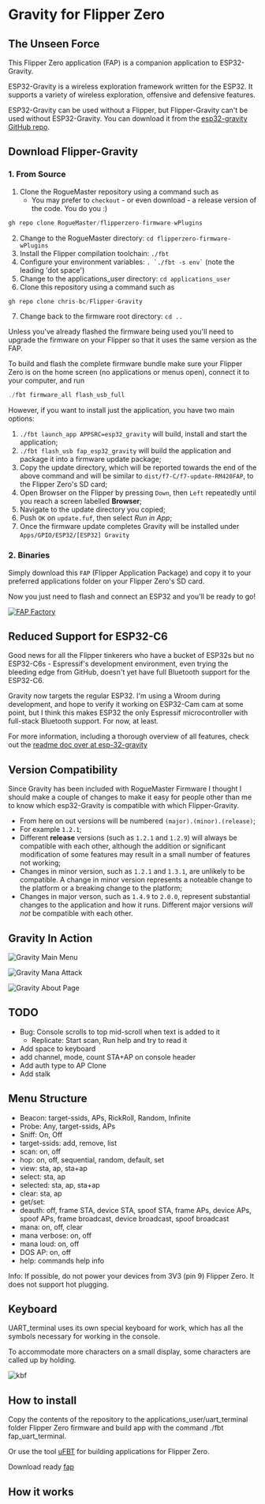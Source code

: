 # Gravity for Flipper Zero
## The Unseen Force

This Flipper Zero application (FAP) is a companion application to ESP32-Gravity.

ESP32-Gravity is a wireless exploration framework written for the ESP32. It
supports a variety of wireless exploration, offensive and defensive features.

ESP32-Gravity can be used without a Flipper, but Flipper-Gravity can't be used
without ESP32-Gravity. You can download it from the [esp32-gravity GitHub repo](https://github.com/chris-bc/esp32-gravity).

## Download Flipper-Gravity

### 1. From Source

1. Clone the RogueMaster repository using a command such as
    * You may prefer to `checkout` - or even download - a release version of the code. You do you :)
```c
gh repo clone RogueMaster/flipperzero-firmware-wPlugins
```
2. Change to the RogueMaster directory: `cd flipperzero-firmware-wPlugins`
3. Install the Flipper compilation toolchain: `./fbt`
4. Configure your environment variables: `` . `./fbt -s env` `` (note the leading 'dot space')
5. Change to the applications_user directory: `cd applications_user`
6. Clone this repository using a command such as 
```c
gh repo clone chris-bc/Flipper-Gravity
```
7. Change back to the firmware root directory: `cd ..`

Unless you've already flashed the firmware being used you'll need to upgrade the firmware on your Flipper so that it uses the same version as the FAP.

To build and flash the complete firmware bundle make sure your
Flipper Zero is on the home screen (no applications or menus open),
connect it to your computer, and run
```c
./fbt firmware_all flash_usb_full
```

However, if you want to install just the application, you have two main options:
1. `./fbt launch_app APPSRC=esp32_gravity` will build, install and start the application;
2. `./fbt flash_usb fap_esp32_gravity` will build the application and package it into a firmware update package;
3. Copy the update directory, which will be reported towards the end of the above command and will be similar to `dist/f7-C/f7-update-RM420FAP`, to the Flipper Zero's SD card;
4. Open Browser on the Flipper by pressing `Down`, then `Left` repeatedly until you reach a screen labelled **Browser**;
5. Navigate to the update directory you copied;
6. Push `OK` on `update.fuf`, then select *Run in App*;
7. Once the firmware update completes Gravity will be installed under `Apps/GPIO/ESP32/[ESP32] Gravity`


### 2. Binaries

Simply download this `FAP` (Flipper Application Package) and copy it to your
preferred applications folder on your Flipper Zero's SD card.

Now you just need to flash and connect an ESP32 and you'll be ready to go!

[![FAP Factory](https://flipc.org/api/v1/cool4uma/UART_Terminal/badge?firmware=unleashed)](https://flipc.org/chris-bc/Flipper-Gravity?firmware=roguemaster)


## Reduced Support for ESP32-C6

Good news for all the Flipper tinkerers who have a bucket of ESP32s but
no ESP32-C6s - Espressif's development environment, even trying the
bleeding edge from GitHub, doesn't yet have full Bluetooth support
for the ESP32-C6.

Gravity now targets the regular ESP32. I'm using a Wroom during development,
and hope to verify it working on ESP32-Cam cam at some point, but I think
this makes ESP32 the only Espressif microcontroller with full-stack Bluetooth
support. For now, at least.

For more information, including a thorough overview of all features,
check out the [readme doc over at esp-32-gravity](https://github.com/chris-bc/esp32-gravity/blob/main/README.md)


## Version Compatibility

Since Gravity has been included with RogueMaster Firmware I thought I should
make a couple of changes to make it easy for people other than me to know
which esp32-Gravity is compatible with which Flipper-Gravity.

* From here on out versions will be numbered `(major).(minor).(release)`;
* For example `1.2.1`;
* Different **release** versions (such as `1.2.1` and `1.2.9`) will always be compatible with each other, although the addition or significant modification of some features may result in a small number of features not working;
* Changes in minor version, such as `1.2.1` and `1.3.1`, are unlikely to be compatible. A change in minor version represents a noteable change to the platform or a breaking change to the platform;
* Changes in major verson, such as `1.4.9` to `2.0.0`, represent substantial changes to the application and how it runs. Different major versions *will not* be compatible with each other.


## Gravity In Action

![Gravity Main Menu](https://github.com/chris-bc/flipper-gravity/blob/main/flip-grav-mainmenu.png)

![Gravity Mana Attack](https://github.com/chris-bc/flipper-gravity/blob/main/flip-grav-mana.jpg)

![Gravity About Page](https://github.com/chris-bc/flipper-gravity/blob/main/flip-grav-about.png)


## TODO
* Bug: Console scrolls to top mid-scroll when text is added to it
    * Replicate: Start scan, Run help and try to read it
* Add space to keyboard
* add channel, mode, count STA+AP on console header
* Add auth type to AP Clone
* Add stalk

## Menu Structure
* Beacon: target-ssids, APs, RickRoll, Random, Infinite
* Probe: Any, target-ssids, APs
* Sniff: On, Off
* target-ssids: add, remove, list
* scan: on, off
* hop: on, off, sequential, random, default, set
* view: sta, ap, sta+ap
* select: sta, ap
* selected: sta, ap, sta+ap
* clear: sta, ap
* get/set: <variables>
* deauth: off, frame STA, device STA, spoof STA, frame APs, device APs, spoof APs, frame broadcast, device broadcast, spoof broadcast
* mana: on, off, clear
* mana verbose: on, off
* mana loud: on, off
* DOS AP: on, off
* help: commands help info


Info: If possible, do not power your devices from 3V3 (pin 9) Flipper Zero. It does not support hot plugging.

## Keyboard
UART_terminal uses its own special keyboard for work, which has all the symbols necessary for working in the console.

To accommodate more characters on a small display, some characters are called up by holding.

![kbf](https://user-images.githubusercontent.com/122148894/212286637-7063f1ee-c6ff-46b9-8dc5-79a5f367fab1.png)

## How to install
Copy the contents of the repository to the applications_user/uart_terminal folder Flipper Zero firmware and build app with the command ./fbt fap_uart_terminal.

Or use the tool [uFBT](https://github.com/flipperdevices/flipperzero-ufbt) for building applications for Flipper Zero.

Download ready [fap](https://github.com/playmean/fap-list)

## How it works

